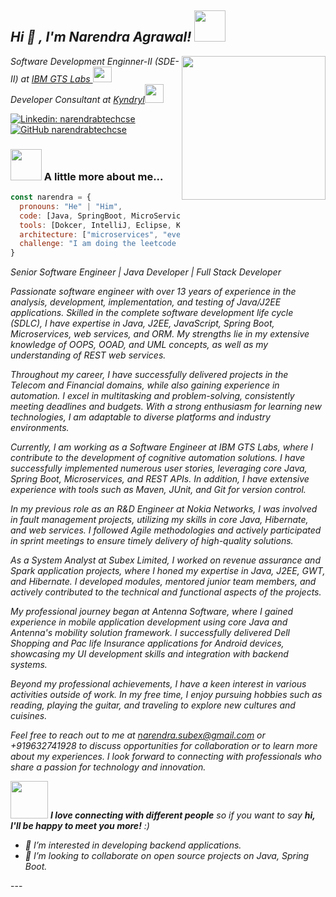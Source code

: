 <i><h2> Hi 👋 , I'm Narendra Agrawal! <img src="https://media.giphy.com/media/mGcNjsfWAjY5AEZNw6/giphy.gif" width="50"></h2>
<img align='right' src="https://media.giphy.com/media/102h4wsmCG2s12/giphy.gif" width="230">
<p><em>Software Development Enginner-II (SDE-II) at <a href="http://www.ibm.com">IBM GTS Labs </a><img src="https://media.giphy.com/media/l0IygV3jQxJGQxXTa/giphy.gif" width="30" height="25" ></br>Developer Consultant at <a href="https://www.kyndryl.com">Kyndryl</a><img src="https://media.giphy.com/media/WUlplcMpOCEmTGBtBW/giphy.gif" width="30"> 
</em></p></i>

[![Linkedin: narendrabtechcse](https://img.shields.io/badge/-connectwithnarendra-blue?style=flat-square&logo=Linkedin&logoColor=white&link=https://www.linkedin.com/in/narendrajavadeveloper/)](https://www.linkedin.com/in/narendrajavadeveloper/)
[![GitHub narendrabtechcse](https://img.shields.io/github/followers/narendrabtechcse?label=follownarendra&style=social)](https://github.com/narendrabtechcse)

### <img src="https://media.giphy.com/media/VgCDAzcKvsR6OM0uWg/giphy.gif" width="50"> A little more about me...  

```javascript
const narendra = {
  pronouns: "He" | "Him",
  code: [Java, SpringBoot, MicroServices, Cloud Technologies, DS, Algos, Backend],
  tools: [Dokcer, IntelliJ, Eclipse, Kubernates, Graphana, Kibana, ELK Stack, System Design , Design patterns],
  architecture: ["microservices", "event-driven", "design system pattern"],
  challenge: "I am doing the leetcode days streak and open source project contribution these days to make the community stronger !!"
}
```
<i> 
Senior Software Engineer | Java Developer | Full Stack Developer

Passionate software engineer with over 13 years of experience in the analysis, development, implementation, and testing of Java/J2EE applications. Skilled in the complete software development life cycle (SDLC), I have expertise in Java, J2EE, JavaScript, Spring Boot, Microservices, web services, and ORM. My strengths lie in my extensive knowledge of OOPS, OOAD, and UML concepts, as well as my understanding of REST web services.

Throughout my career, I have successfully delivered projects in the Telecom and Financial domains, while also gaining experience in automation. I excel in multitasking and problem-solving, consistently meeting deadlines and budgets. With a strong enthusiasm for learning new technologies, I am adaptable to diverse platforms and industry environments.

Currently, I am working as a Software Engineer at IBM GTS Labs, where I contribute to the development of cognitive automation solutions. I have successfully implemented numerous user stories, leveraging core Java, Spring Boot, Microservices, and REST APIs. In addition, I have extensive experience with tools such as Maven, JUnit, and Git for version control.

In my previous role as an R&D Engineer at Nokia Networks, I was involved in fault management projects, utilizing my skills in core Java, Hibernate, and web services. I followed Agile methodologies and actively participated in sprint meetings to ensure timely delivery of high-quality solutions.

As a System Analyst at Subex Limited, I worked on revenue assurance and Spark application projects, where I honed my expertise in Java, J2EE, GWT, and Hibernate. I developed modules, mentored junior team members, and actively contributed to the technical and functional aspects of the projects.

My professional journey began at Antenna Software, where I gained experience in mobile application development using core Java and Antenna's mobility solution framework. I successfully delivered Dell Shopping and Pac life Insurance applications for Android devices, showcasing my UI development skills and integration with backend systems.

Beyond my professional achievements, I have a keen interest in various activities outside of work. In my free time, I enjoy pursuing hobbies such as reading, playing the guitar, and traveling to explore new cultures and cuisines.

Feel free to reach out to me at narendra.subex@gmail.com or +919632741928 to discuss opportunities for collaboration or to learn more about my experiences. I look forward to connecting with professionals who share a passion for technology and innovation.
 </i>

<i><img src="https://media.giphy.com/media/LnQjpWaON8nhr21vNW/giphy.gif" width="60"> <em><b>I love connecting with different people</b> so if you want to say <b>hi, I'll be happy to meet you more!</b></i> :)</em>
<i>
- 👀 I’m interested in developing backend applications.
- 💞️ I’m looking to collaborate on open source projects on Java, Spring Boot.
</i>
---
